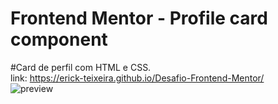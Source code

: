 # Frontend Mentor - Profile card component<br>

#Card de perfil com HTML e CSS.<br>
link: https://erick-teixeira.github.io/Desafio-Frontend-Mentor/
<br>
![preview](https://user-images.githubusercontent.com/76793266/110193201-7a84cf00-7e11-11eb-8aaf-2fb068495a7a.png)
